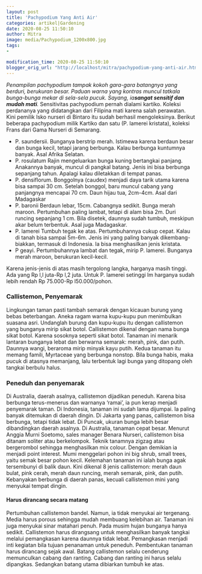 ```yaml
---
layout: post
title: 'Pachypodium Yang Anti Air'
categories: artikel|Gardening
date: 2020-08-25 11:50:10
author: Mitra
image: media/Pachypodium_1200x800.jpg
tags:
- 

modification_time: 2020-08-25 11:50:10
blogger_orig_url: "http://localhost/mitra/pachypodium-yang-anti-air.html"
---
```


_Penampilan pachypodium tampak kokoh gara-gara batangnya yang berduri,
berukuran besar. Paduan warna yang kontras muncul tatkala bunga-bunga mekar di
sela-sela pucuk. Sayang, ia**sangat sensitif dan mudah mati**._ Sensitivitas
pachypodium pernah dialami kartiko. Koleksi perdananya yang didatangkan dari
Filipina mati karena salah perawatan. Kini pemilik Isko nurseri di Bintaro itu
sudah berhasil mengoleksinya. Berikut beberapa pachypodium milik Kartiko dan
satu (P. lamerei kristata), koleksi Frans dari Gama Nurseri di Semarang.

  * P. saundersii. Bunganya berstrip merah. Istimewa karena berdaun besar dan bunga kecil, tetapi jarang berbunga. Kalau berbunga kuntumnya banyak. Asal Afrika Selatan.
  * P. rosulatum Rajin mengeluarkan bunga kuning bertangkai panjang. Anakannya banyak, muncul di pangkal batang. Jenis ini bisa berbunga sepanjang tahun. Apalagi kalau diletakkan di tempat panas.
  * P. densiflorum. Bonggolnya (caudex) menjadi daya tarik utama karena bisa sampai 30 cm. Setelah bonggol, baru muncul cabang yang panjangnya mencapai 70 cm. Daun hijau tua, 2cm-4cm. Asal dari Madagaskar
  * P. baronii Berdaun lebar, 15cm. Cabangnya sedikit. Bunga merah maroon. Pertumbuhan paling lambat, tetapi di alam bisa 2m. Duri runcing sepanjang 1 cm. Bila disetek, daunnya sudah tumbuh, meskipun akar belum terbentuk. Asal juga Madagaskar.
  * P. lamerei Tumbuh tegak ke atas. Pertumbuhannya cukup cepat. Kalau di tanah bisa sampai 5m-6m. Jenis ini yang paling banyak dikembang-biakkan, termasuk di Indonesia. Ia bisa menghasilkan jenis kristata.
  * P geayi. Pertumbuhannya lambat dan tegak, mirip P. lamerei. Bunganya merah maroon, berukuran kecil-kecil.

Karena jenis-jenis di atas masih tergolong langka, harganya masih tinggi. Ada
yang Rp l,l juta-Rp l,2 juta. Untuk P. lamerei setinggi lm harganya sudah
lebih rendah Rp 75.000-Rp l50.000/pohon.  

### Callistemon, Penyemarak

Lingkungan taman pasti tambah semarak dengan kicauan burung yang bebas
beterbangan. Aneka ragam warna kupu-kupu pun menimbulkan suasana asri.
Undanglah burung dan kupu-kupu itu dengan callistemon yang bunganya mirip
sikat botol. Callistemon dikenal dengan nama bunga sikat botol. Karena
sosoknya seperti sikat botol. Tanaman ini menarik lantaran bunganya lebat dan
berwarna semarak: merah, pink, dan putih. Daunnya wangi, beraroma mirip minyak
kayu putih. Kedua tanaman itu memang famili, Myrtaceae yang berbunga nonstop.
Bila bunga habis, maka pucuk di atasnya memanjang, lalu terbentuk lagi bunga
yang ditopang oleh tangkai berbulu halus.

### Peneduh dan penyemarak

Di Australia, daerah asalnya, callistemon dijadikan peneduh. Karena bisa
berbunga terus-menerus dan warnanya ‘ramai’, ia pun kerap menjadi penyemarak
taman. Di Indonesia, tanaman ini sudah lama dijumpai. Ia paling banyak
ditemukan di daerah dingin. Di Jakarta yang panas, callistemon bisa berbunga,
tetapi tidak lebat. Di Puncak, ukuran bunga lebih besar dibandingkan daerah
asalnya. Di Australia, tanaman cepat besar. Menurut Anggia Murni Soetomo,
sales manager Benara Nurseri, callistemon bisa ditanam soliter atau
berkelompok. Teknik tanamnya zigzag atau bergerombol sehingga menghasilkan mix
colour. Dengan demikian ia menjadi point interest. Mumi menggelari pohon ini
big shrub, small trees, yaitu semak besar pohon kecil. Kelemahan tanaman ini
ialah bunga agak tersembunyi di balik daun. Kini dikenal 8 jenis callistemon:
merah daun bulat, pink cerah, merah daun runcing, merah semarak, pink, dan
putih. Kebanyakan berbunga di daerah panas, kecuali callistemon mini yang
menyukai tempat dingin.

#### Harus dirancang secara matang

Pertumbuhan callistemon bandel. Namun, ia tidak menyukai air tergenang. Media
harus porous sehingga mudah membuang kelebihan air. Tanaman ini juga menyukai
sinar matahari penuh. Pada musim hujan bunganya hanya sedikit. Callistemon
harus dirangsang untuk menghasilkan banyak tangkai melalui pemangkasan karena
daunnya tidak lebat. Pemangkasan menjadi inti kegiatan bila tujuan penanaman
untuk peneduh. Pembentukan tanaman harus dirancang sejak awal. Batang
callistemon selalu cenderung memunculkan cabang dan ranting. Cabang dan
ranting ini harus selalu dipangkas. Sedangkan batang utama dibiarkan tumbuh ke
atas.


